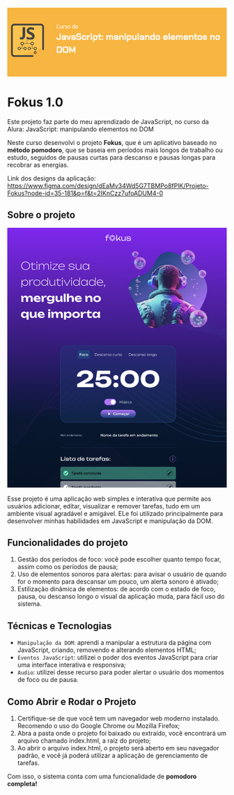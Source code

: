 ![](thumbnail.png)

# Fokus 1.0

Este projeto faz parte do meu aprendizado de JavaScript, no curso da Alura: JavaScript: manipulando elementos no DOM 

Neste curso desenvolvi o projeto **Fokus**, que é um aplicativo baseado no **método pomodoro**, que se baseia em períodos mais longos de trabalho ou estudo, seguidos de pausas curtas para descanso e pausas longas para recobrar as energias. 

Link dos designs da aplicação: https://www.figma.com/design/dEaMv34Wd5G7TBMPo8fPlK/Projeto-Fokus?node-id=35-181&p=f&t=2IKnCzz7ufoADUM4-0

## Sobre o projeto

![](print.png)

Esse projeto é uma aplicação web simples e interativa que permite aos usuários adicionar, editar, visualizar e remover tarefas, tudo em um ambiente visual agradável e amigável. ELe foi utilizado principalmente para desenvolver minhas habilidades em JavaScript e manipulação da DOM.

## Funcionalidades do projeto

1. Gestão dos períodos de foco: você pode escolher quanto tempo focar, assim como os períodos de pausa;
2. Uso de elementos sonoros para alertas: para avisar o usuário de quando for o momento para descansar um pouco, um alerta sonoro é ativado;
3. Estilização dinâmica de elementos: de acordo com o estado de foco, pausa, ou descanso longo o visual da aplicação muda, para fácil uso do sistema.

## Técnicas e Tecnologias

- `Manipulação da DOM`: aprendi a manipular a estrutura da página com JavaScript, criando, removendo e alterando elementos HTML;
- `Eventos JavaScript`: utilizei o poder dos eventos JavaScript para criar uma interface interativa e responsiva;
- `Audio`: utilizei desse recurso para poder alertar o usuário dos momentos de foco ou de pausa.

## Como Abrir e Rodar o Projeto

1. Certifique-se de que você tem um navegador web moderno instalado. Recomendo o uso do Google Chrome ou Mozilla Firefox;
2. Abra a pasta onde o projeto foi baixado ou extraído, você encontrará um arquivo chamado index.html, a raíz do projeto;
3. Ao abrir o arquivo index.html, o projeto será aberto em seu navegador padrão, e você já poderá utilizar a aplicação de gerenciamento de tarefas.

Com isso, o sistema conta com uma funcionalidade de **pomodoro completa!**
